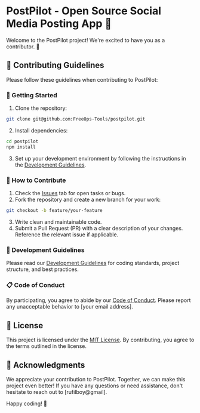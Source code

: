 # PostPilot - Open Source Social Media Posting App 🚀

Welcome to the PostPilot project! We're excited to have you as a contributor. 🙌

## 📝 Contributing Guidelines

Please follow these guidelines when contributing to PostPilot:

### 🌟 Getting Started

1. Clone the repository:

```sh
git clone git@github.com:FreeOps-Tools/postpilot.git
```

2. Install dependencies:

```sh
cd postpilot
npm install
```

3. Set up your development environment by following the instructions in the [Development Guidelines](DEVELOPMENT.md).

### 🤝 How to Contribute

1. Check the [Issues](https://github.com/FreeOps-Tools/PostPilot/issues) tab for open tasks or bugs.
2. Fork the repository and create a new branch for your work:
```sh
git checkout -b feature/your-feature
```
3. Write clean and maintainable code.
4. Submit a Pull Request (PR) with a clear description of your changes. Reference the relevant issue if applicable.

### 🧰 Development Guidelines

Please read our [Development Guidelines](DEVELOPMENT.md) for coding standards, project structure, and best practices.

### 📋 Code of Conduct

By participating, you agree to abide by our [Code of Conduct](CODEOFCONDUCT.md). Please report any unacceptable behavior to [your email address].

## 📄 License

This project is licensed under the [MIT License](LICENSE). By contributing, you agree to the terms outlined in the license.

## 🙏 Acknowledgments

We appreciate your contribution to PostPilot. Together, we can make this project even better! If you have any questions or need assistance, don't hesitate to reach out to [rufilboy@gmail].

Happy coding! 🚀
